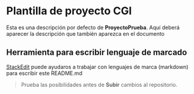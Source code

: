 # Plantilla de proyecto CGI

Esta es una descripción por defecto de **ProyectoPrueba**. Aquí deberá aparecer la descripción que también aparezca en el documento

## Herramienta para escribir lenguaje de marcado

[StackEdit](https://stackedit.io/app#) puede ayudaros a trabajar con lenguajes de marca (markdown) para escribir este README.md
> Prueba las posibilidades antes de **Subir** cambios al repositorio.
